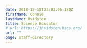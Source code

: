 ```yaml
---
date: 2018-12-18T23:03:06.180Z
firstName: Connie
lastName: Hvidsten
title: Science Educator
# url: https://jhvidsten.bscs.org/
url: ""
page: staff-directory
---
```

